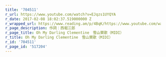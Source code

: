 ```yaml
---
title: '704511'
r_url: https://www.youtube.com/watch?v=EJqzs1UYQYA
r_date: 2017-02-08 18:02:37.519000000 Z
r_wrapped_url: https://www.reading.am/p/4BqK/https://www.youtube.com/watch?v=EJqzs1UYQYA
r_page_description: 作詞：西堀三郎
r_page_title: Oh My Darling Clementine　雪山賛歌（MIDI）
r_title: Oh My Darling Clementine　雪山賛歌（MIDI）
r_id: '704511'
r_page_id: '517204'
---
```


